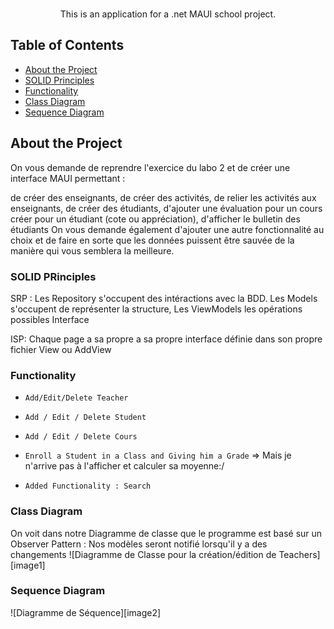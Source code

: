 <!-- PROJECT LOGO -->
<br />
  <p align="center">
    This is an application for a .net MAUI school project. 
<br>

   </p>

<!-- TABLE OF CONTENTS -->
## Table of Contents

* [About the Project](#about-the-project)
* [SOLID Principles](#solid-principles)
* [Functionality](#functionnality)
* [Class Diagram](#class-diagram)
* [Sequence Diagram](#sequence-diagram)


<!--PROJECT DESCRIPTION-->
## About the Project

On vous demande de reprendre l'exercice du labo 2 et de créer une interface MAUI permettant :

de créer des enseignants,
de créer des activités,
de relier les activités aux enseignants,
de créer des étudiants,
d'ajouter une évaluation pour un cours créer pour un étudiant (cote ou appréciation),
d'afficher le bulletin des étudiants
On vous demande également d'ajouter une autre fonctionnalité au choix et de faire en sorte que les données puissent être sauvée de la manière qui vous semblera la meilleure.









### SOLID PRinciples

SRP : Les Repository s'occupent des intéractions avec la BDD. Les Models s'occupent de représenter la structure, Les ViewModels les opérations possibles
Interface

ISP: Chaque page a sa propre a sa propre interface définie dans son propre fichier View ou AddView


### Functionality

* `Add/Edit/Delete Teacher` 

* `Add / Edit / Delete Student` 
* `Add / Edit / Delete Cours` 
* `Enroll a Student in a Class and Giving him a Grade` => Mais je n'arrive pas à l'afficher et calculer sa moyenne:/
* `Added Functionality : Search` 



### Class Diagram

On voit dans notre Diagramme de classe que le programme est basé sur un Observer Pattern : Nos modèles seront notifié 
lorsqu'il y a des changements
![Diagramme de Classe pour la création/édition de Teachers][image1]

### Sequence Diagram 

![Diagramme de Séquence][image2]


